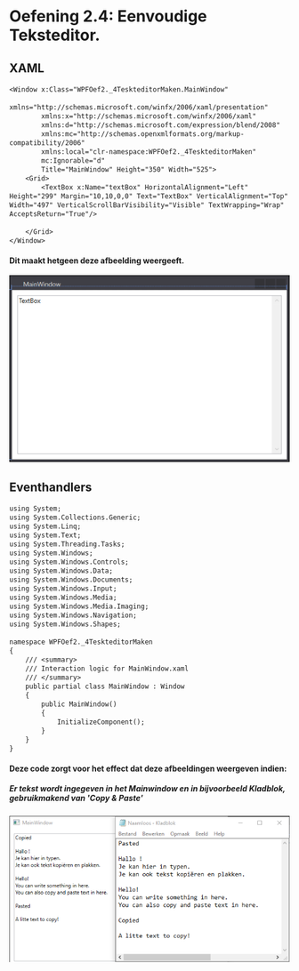 # Oefening 2.4: Eenvoudige Teksteditor.

## XAML

```
<Window x:Class="WPFOef2._4TeskteditorMaken.MainWindow"
        xmlns="http://schemas.microsoft.com/winfx/2006/xaml/presentation"
        xmlns:x="http://schemas.microsoft.com/winfx/2006/xaml"
        xmlns:d="http://schemas.microsoft.com/expression/blend/2008"
        xmlns:mc="http://schemas.openxmlformats.org/markup-compatibility/2006"
        xmlns:local="clr-namespace:WPFOef2._4TeskteditorMaken"
        mc:Ignorable="d"
        Title="MainWindow" Height="350" Width="525">
    <Grid>
        <TextBox x:Name="textBox" HorizontalAlignment="Left" Height="299" Margin="10,10,0,0" Text="TextBox" VerticalAlignment="Top" Width="497" VerticalScrollBarVisibility="Visible" TextWrapping="Wrap" AcceptsReturn="True"/>

    </Grid>
</Window>
```
#### Dit maakt hetgeen deze afbeelding weergeeft.

![afbeelding](https://github.com/MathiasV-immalle/portfolio/blob/master/AfbeeldingenGithub/Oef2.4/2016-11-11%2009_47_02-WPFOef2.4TeskteditorMaken%20-%20Microsoft%20Visual%20Studio%20Scherm.png)

## Eventhandlers

```
using System;
using System.Collections.Generic;
using System.Linq;
using System.Text;
using System.Threading.Tasks;
using System.Windows;
using System.Windows.Controls;
using System.Windows.Data;
using System.Windows.Documents;
using System.Windows.Input;
using System.Windows.Media;
using System.Windows.Media.Imaging;
using System.Windows.Navigation;
using System.Windows.Shapes;

namespace WPFOef2._4TeskteditorMaken
{
    /// <summary>
    /// Interaction logic for MainWindow.xaml
    /// </summary>
    public partial class MainWindow : Window
    {
        public MainWindow()
        {
            InitializeComponent();
        }
    }
}
```

#### Deze code zorgt voor het effect dat deze afbeeldingen weergeven indien:

##### Er tekst wordt ingegeven in het Mainwindow en in bijvoorbeeld Kladblok, gebruikmakend van 'Copy & Paste'

![MainWindow+Kladblok](https://github.com/MathiasV-immalle/portfolio/blob/master/AfbeeldingenGithub/Oef2.4/2016-11-11%2009_44_24-Naamloos%20-%20Kladblok%2BMainWindow.png)
